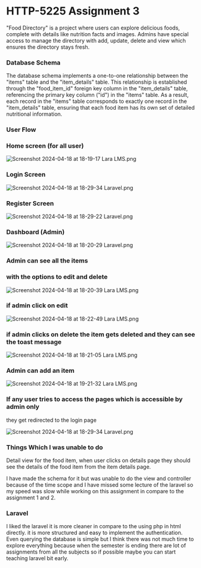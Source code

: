 # HTTP-5225 Assignment 3

"Food Directory" is a project where users can explore delicious foods, complete with details like nutrition facts and images. Admins have special access to manage the directory with add, update, delete and view which ensures the directory stays fresh.

### Database Schema

The database schema implements a one-to-one relationship between the "items" table and the "item_details" table. This relationship is established through the "food_item_id" foreign key column in the "item_details" table, referencing the primary key column ("id") in the "items" table. As a result, each record in the "items" table corresponds to exactly one record in the "item_details" table, ensuring that each food item has its own set of detailed nutritional information. 

### User Flow

### Home screen (for all user)

![Screenshot 2024-04-18 at 18-19-17 Lara LMS.png](https://github.com/codeyumm/Http5225-assignment3/tree/main/_readme)

### Login Screen

![Screenshot 2024-04-18 at 18-29-34 Laravel.png](HTTP-5225%20Assignment%203%20eb9f2492aeb3422995978c48b5e494f7/Screenshot_2024-04-18_at_18-29-34_Laravel.png)

### Register Screen

![Screenshot 2024-04-18 at 18-29-22 Laravel.png](HTTP-5225%20Assignment%203%20eb9f2492aeb3422995978c48b5e494f7/Screenshot_2024-04-18_at_18-29-22_Laravel.png)

### Dashboard (Admin)

![Screenshot 2024-04-18 at 18-20-29 Laravel.png](HTTP-5225%20Assignment%203%20eb9f2492aeb3422995978c48b5e494f7/Screenshot_2024-04-18_at_18-20-29_Laravel.png)

### Admin can see all the items

### with the options to edit and delete

![Screenshot 2024-04-18 at 18-20-39 Lara LMS.png](HTTP-5225%20Assignment%203%20eb9f2492aeb3422995978c48b5e494f7/Screenshot_2024-04-18_at_18-20-39_Lara_LMS.png)

### if admin click on edit

![Screenshot 2024-04-18 at 18-22-49 Lara LMS.png](HTTP-5225%20Assignment%203%20eb9f2492aeb3422995978c48b5e494f7/Screenshot_2024-04-18_at_18-22-49_Lara_LMS.png)

### if admin clicks on delete the item gets deleted and they can see the toast message

![Screenshot 2024-04-18 at 18-21-05 Lara LMS.png](HTTP-5225%20Assignment%203%20eb9f2492aeb3422995978c48b5e494f7/Screenshot_2024-04-18_at_18-21-05_Lara_LMS.png)

### Admin can add an item

![Screenshot 2024-04-18 at 19-21-32 Lara LMS.png](HTTP-5225%20Assignment%203%20eb9f2492aeb3422995978c48b5e494f7/Screenshot_2024-04-18_at_19-21-32_Lara_LMS.png)

### If any user tries to access the pages which is accessible by admin only
they get redirected to the login page

![Screenshot 2024-04-18 at 18-29-34 Laravel.png](HTTP-5225%20Assignment%203%20eb9f2492aeb3422995978c48b5e494f7/Screenshot_2024-04-18_at_18-29-34_Laravel%201.png)

### Things Which I was unable to do

Detail view for the food item, when user clicks on details page they should see the details of the food item from the item details page.

I have made the schema for it but was unable to do the view and controller because of the time scope and I have missed some lecture of the laravel so my speed was slow while working on this assignment in compare to the assignment 1 and 2.

### Laravel

I liked the laravel it is more cleaner in compare to the using php in html directly.
it is more structured and easy to implement the authentication. Even querying the database is simple but I think there was not much time to explore everything because when the semester is ending there are lot of assignments from all the subjects so if possible maybe you can start teaching laravel bit early.

